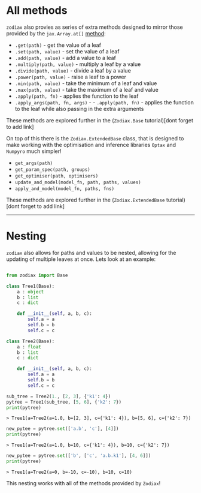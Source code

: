 
# All methods

`zodiax` also provies as series of extra methods designed to mirror those provided by the `jax.Array.at[]` [method](https://jax.readthedocs.io/en/latest/_autosummary/jax.numpy.ndarray.at.html?highlight=.at):


- `.get(path)` - get the value of a leaf
- `.set(path, value)` - set the value of a leaf
- `.add(path, value)` - add a value to a leaf
- `.multiply(path, value)` - multiply a leaf by a value
- `.divide(path, value)` - divide a leaf by a value
- `.power(path, value)` - raise a leaf to a power
- `.min(path, value)` - take the minimum of a leaf and value
- `.max(path, value)` - take the maximum of a leaf and value
- `.apply(path, fn)` - applies the function to the leaf
- `.apply_args(path, fn, args)` - - `.apply(path, fn)` - applies the function to the leaf while also passing in the extra arguments

These methods are explored further in the (`Zodiax.Base` tutorial)[dont forget to add link]

On top of this there is the `Zodiax.ExtendedBase` class, that is designed to make working with the optimisation and inference libraries `Optax` and `Numpyro` much simpler!

 - `get_args(path)`
 - `get_param_spec(path, groups)`
 - `get_optimiser(path, optimisers)`
 - `update_and_model(model_fn, path, paths, values)`
 - `apply_and_model(model_fn, paths, fns)`

These methods are explored further in the (`Zodiax.ExtendedBase` tutorial)[dont forget to add link]


---
# Nesting

`zodiax` also allows for paths and values to be nested, allowing for the updating of multiple leaves at once. Lets look at an example:

```python

from zodiax import Base

class Tree1(Base):
    a : object
    b : list
    c : dict

    def __init__(self, a, b, c):
        self.a = a
        self.b = b
        self.c = c

class Tree2(Base):
    a : float
    b : list
    c : dict

    def __init__(self, a, b, c):
        self.a = a
        self.b = b
        self.c = c

sub_tree = Tree2(1., [2, 3], {'k1': 4})
pytree = Tree1(sub_tree, [5, 6], {'k2': 7})
print(pytree)
```
```> Tree1(a=Tree2(a=1.0, b=[2, 3], c={'k1': 4}), b=[5, 6], c={'k2': 7})```

```python
new_pytee = pytree.set(['a.b', 'c'], [4]])
print(pytree)
```
```> Tree1(a=Tree2(a=1.0, b=10, c={'k1': 4}), b=10, c={'k2': 7})```


```python
new_pytee = pytree.set(['b', ['c', 'a.b.k1'], [4, 6]])
print(pytree)
```
```> Tree1(a=Tree2(a=0, b=-10, c=-10), b=10, c=10)```


This nesting works with all of the methods provided by `Zodiax`!

